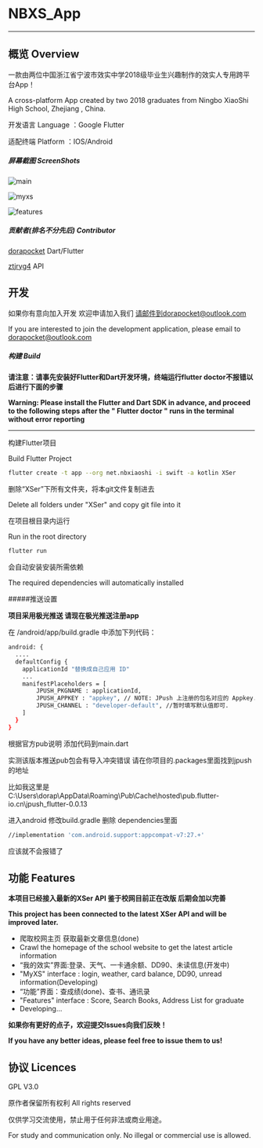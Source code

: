 # NBXS_App

------

## 概览 Overview

一款由两位中国浙江省宁波市效实中学2018级毕业生兴趣制作的效实人专用跨平台App！

A cross-platform App created by two 2018 graduates from Ningbo XiaoShi High School, Zhejiang , China.

开发语言 Language ：Google Flutter

适配终端 Platform ：IOS/Android

##### 屏幕截图 ScreenShots

![main](main.jpg)

![myxs](myxs.jpg)

![features](features.jpg)

##### 贡献者(排名不分先后) Contributor

[dorapocket](https://github.com/dorapocket)  Dart/Flutter

[ztjryg4](https://github.com/ztjryg4)  API

## 开发

如果你有意向加入开发 欢迎申请加入我们 请邮件到dorapocket@outlook.com

If you are interested to join the development application, please email to dorapocket@outlook.com

##### 构建 Build

**请注意：请事先安装好Flutter和Dart开发环境，终端运行flutter doctor不报错以后进行下面的步骤**

**Warning: Please install the Flutter and Dart SDK in advance, and proceed to the following steps after the " Flutter doctor " runs in the terminal without error reporting**

****

构建Flutter项目 

Build Flutter Project

```bash
flutter create -t app --org net.nbxiaoshi -i swift -a kotlin XSer 
```

删除“XSer”下所有文件夹，将本git文件复制进去

Delete all folders under "XSer" and copy git file into it

在项目根目录内运行

Run in the root directory

```bash
flutter run
```

会自动安装安装所需依赖

The required dependencies will automatically installed

#####推送设置

**项目采用极光推送 请现在极光推送注册app**

在 /android/app/build.gradle 中添加下列代码：

```bash
android: {
  ....
  defaultConfig {
    applicationId "替换成自己应用 ID"
    ...
    manifestPlaceholders = [
        JPUSH_PKGNAME : applicationId,
        JPUSH_APPKEY : "appkey", // NOTE: JPush 上注册的包名对应的 Appkey.
        JPUSH_CHANNEL : "developer-default", //暂时填写默认值即可.
    ]
  }    
}
```

根据官方pub说明 添加代码到main.dart

实测该版本推送pub包会有导入冲突错误 请在你项目的.packages里面找到jpush的地址

比如我这里是C:\Users\dorap\AppData\Roaming\Pub\Cache\hosted\pub.flutter-io.cn\jpush_flutter-0.0.13

进入android 修改build.gradle 删除 dependencies里面 

```bash
//implementation 'com.android.support:appcompat-v7:27.+'
```

应该就不会报错了

## 功能 Features

**本项目已经接入最新的XSer API 鉴于校网目前正在改版 后期会加以完善**

**This project has been connected to the latest XSer API and will be improved later.**

- 爬取校网主页 获取最新文章信息(done)
- Crawl the homepage of the school website to get the latest article information
- “我的效实”界面:登录、天气、一卡通余额、DD90、未读信息(开发中)
- "MyXS" interface : login, weather, card balance, DD90, unread information(Developing)
- “功能”界面：查成绩(done)、查书、通讯录
- "Features" interface : Score, Search Books, Address List for graduate
- Developing...

**如果你有更好的点子，欢迎提交Issues向我们反映！**

**If you have any better ideas, please feel free to issue them to us!**

## 协议 Licences

GPL V3.0

原作者保留所有权利 All rights reserved

仅供学习交流使用，禁止用于任何非法或商业用途。

For study and communication only. No illegal or commercial use is allowed.